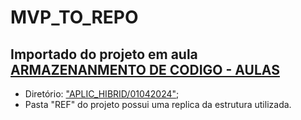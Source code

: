 # MVP_TO_REPO

## Importado do projeto em aula [ARMAZENANMENTO DE CODIGO - AULAS](https://github.com/HunterLowBit/FACULDADE_2024-FINAL- "Armazenamento de projetos") 

* Diretório: [&#34;APLIC_HIBRID/01042024&#34;](https://github.com/HunterLowBit/FACULDADE_2024-FINAL-/tree/main/APLIC_HIBRID/01042024 "pasta &quot;REF&quot;");
* Pasta "REF" do projeto possui uma replica da estrutura utilizada.
